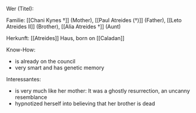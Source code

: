 Wer (Titel):

Familie: [[Chani Kynes †]] (Mother), [[Paul Atreides (†)]] (Father), [[Leto Atreides II]] (Brother), [[Alia Atreides †]] (Aunt)

Herkunft:  [[Atreides]] Haus, born on [[Caladan]] 

Know-How:
- is already on the council
- very smart and has genetic memory

Interessantes:
- is very much like her mother: It was a ghostly resurrection, an uncanny resemblance
- hypnotized herself into believing that her brother is dead
